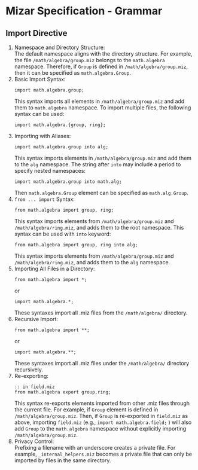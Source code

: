 <!-- markdownlint-disable MD022 MD024 MD031 MD032 MD040 -->
# Mizar Specification - Grammar
## Import Directive
1. Namespace and Directory Structure:  
    The default namespace aligns with the directory structure. For example, the file ```/math/algebra/group.miz``` belongs to the ```math.algebra``` namespace. Therefore, if ```Group``` is defined in ```/math/algebra/group.miz```, then it can be specified as ```math.algebra.Group```.
2. Basic Import Syntax:  
    ```
    import math.algebra.group;
    ```
    This syntax imports all elements in ```/math/algebra/group.miz``` and add them to ```math.algebra``` namespace. To import multiple files, the following syntax can be used:
    ```
    import math.algebra.{group, ring};
    ```
3. Importing with Aliases:  
    ```
    import math.algebra.group into alg;
    ```
    This syntax imports elements in ```/math/algebra/group.miz``` and add them to the ```alg``` namespace. The string after ```into``` may include a period to specify nested namespaces:
    ```
    import math.algebra.group into math.alg;
    ```
    Then ```math.algebra.Group``` element can be specified as ```math.alg.Group```.
4. ```from ... import``` Syntax:  
    ```
    from math.algebra import group, ring;
    ```
    This syntax imports elements from ```/math/algebra/group.miz``` and ```/math/algebra/ring.miz```, and adds them to the root namespace. This syntax can be used with ```into``` keyword:
    ```
    from math.algebra import group, ring into alg;
    ```
    This syntax imports elements from ```/math/algebra/group.miz``` and ```/math/algebra/ring.miz```, and adds them to the ```alg``` namespace.
5. Importing All Files in a Directory:  
    ```
    from math.algebra import *;
    ```
    or
    ```
    import math.algebra.*;
    ```
    These syntaxes import all .miz files from the ```/math/algebra/``` directory.
6. Recursive Import:  
    ```
    from math.algebra import **;
    ```
    or
    ```
    import math.algebra.**;
    ```
    These syntaxes import all .miz files under the ```/math/algebra/``` directory recursively.
7. Re-exporting:  
    ```
    :: in field.miz
    from math.algebra export group,ring;
    ```
    This syntax re-exports elements imported from other .miz files through the current file. For example, if ```Group``` element is defined in ```/math/algebra/group.miz```. Then, if ```Group``` is re-exported in ```field.miz``` as above, importing  ```field.miz``` (e.g., ```import math.algebra.field;``` ) will also add ```Group``` to the ```math.algebra``` namespace without explicitly importing ```/math/algebra/group.miz```.
8. Privacy Control:  
    Prefixing a filename with an underscore creates a private file. For example, ```_internal_helpers.miz``` becomes a private file that can only be imported by files in the same directory.
